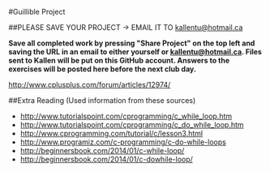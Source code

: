 #Guillible Project








##PLEASE SAVE YOUR PROJECT -> EMAIL IT TO kallentu@hotmail.ca

__Save all completed work by pressing "Share Project" on the top left and saving the URL in an email to either yourself or kallentu@hotmail.ca. Files sent to Kallen will be put on this GitHub account. Answers to the exercises will be posted here before the next club day.__

http://www.cplusplus.com/forum/articles/12974/

##Extra Reading (Used information from these sources)
* http://www.tutorialspoint.com/cprogramming/c_while_loop.htm
* http://www.tutorialspoint.com/cprogramming/c_do_while_loop.htm
* http://www.cprogramming.com/tutorial/c/lesson3.html
* http://www.programiz.com/c-programming/c-do-while-loops
* http://beginnersbook.com/2014/01/c-while-loop/
* http://beginnersbook.com/2014/01/c-dowhile-loop/
